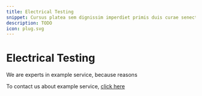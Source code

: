 ```yaml
---
title: Electrical Testing
snippet: Cursus platea sem dignissim imperdiet primis duis curae senectus tortor.
description: TODO
icon: plug.svg
---
```


# Electrical Testing

We are experts in example service, because reasons

To contact us about example service, [click here](/contact/)

